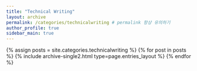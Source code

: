 ```yaml
---
title: "Technical Writing"
layout: archive
permalink: /categories/technicalwriting # permalink 항상 유의하기 
author_profile: true
sidebar_main: true
---
```


{% assign posts = site.categories.technicalwriting %}
{% for post in posts %} {% include archive-single2.html type=page.entries_layout %} {% endfor %}